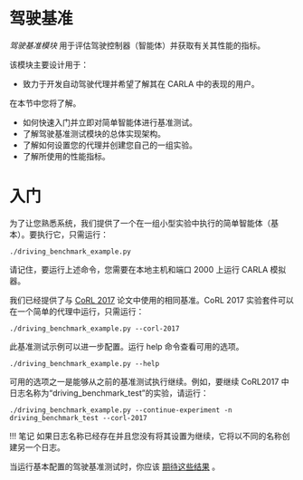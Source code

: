 # 驾驶基准
_驾驶基准模块_ 用于评估驾驶控制器（智能体）并获取有关其性能的指标。

该模块主要设计用于：

- 致力于开发自动驾驶代理并希望了解其在 CARLA 中的表现的用户。

在本节中您将了解。

- 如何快速入门并立即对简单智能体进行基准测试。
- 了解驾驶基准测试模块的总体实现架构。
- 了解如何设置您的代理并创建您自己的一组实验。
- 了解所使用的性能指标。


# 入门
为了让您熟悉系统，我们提供了一个在一组小型实验中执行的简单智能体（基本）。要执行它，只需运行：
```shell
./driving_benchmark_example.py
```

请记住，要运行上述命令，您需要在本地主机和端口 2000 上运行 CARLA 模拟器。

我们已经提供了与 [CoRL 2017](http://proceedings.mlr.press/v78/dosovitskiy17a/dosovitskiy17a.pdf) 论文中使用的相同基准。CoRL 2017 实验套件可以在一个简单的代理中运行，只需运行：
```shell
./driving_benchmark_example.py --corl-2017
```

此基准测试示例可以进一步配置。运行 help 命令查看可用的选项。
```shell
./driving_benchmark_example.py --help
```

可用的选项之一是能够从之前的基准测试执行继续。例如，要继续 CoRL2017 中日志名称为“driving_benchmark_test”的实验，请运行：
```shell
./driving_benchmark_example.py --continue-experiment -n driving_benchmark_test --corl-2017
```

!!! 笔记
    如果日志名称已经存在并且您没有将其设置为继续，它将以不同的名称创建另一个日志。

当运行基本配置的驾驶基准测试时，你应该 [期待这些结果](https://carla.readthedocs.io/en/stable/benchmark_creating/#expected-results) 。




